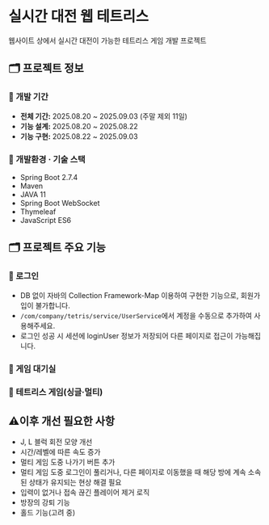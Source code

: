 # 실시간 대전 웹 테트리스
웹사이트 상에서 실시간 대전이 가능한 테트리스 게임 개발 프로젝트
## 🗂️ 프로젝트 정보
### 🧱 개발 기간
- **전체 기간:** 2025.08.20 ~ 2025.09.03 (주말 제외 11일)
- **기능 설계:** 2025.08.20 ~ 2025.08.22
- **기능 구현:** 2025.08.22 ~ 2025.09.03
### 🧱 개발환경 · 기술 스택
- Spring Boot 2.7.4
- Maven
- JAVA 11
- Spring Boot WebSocket
- Thymeleaf
- JavaScript ES6
## 🗂️ 프로젝트 주요 기능
### 🧱 로그인
- DB 없이 자바의 Collection Framework-Map 이용하여 구현한 기능으로, 회원가입이 불가합니다. 
- ``/com/company/tetris/service/UserService``에서 계정을 수동으로 추가하여 사용해주세요.
- 로그인 성공 시 세션에 loginUser 정보가 저장되어 다른 페이지로 접근이 가능해집니다. 
### 🧱 게임 대기실
### 🧱 테트리스 게임(싱글·멀티)
## ⚠️이후 개선 필요한 사항
- J, L 블럭 회전 모양 개선
- 시간/레벨에 따른 속도 증가
- 멀티 게임 도중 나가기 버튼 추가
- 멀티 게임 도중 로그인이 풀리거나, 다른 페이지로 이동했을 때 해당 방에 계속 소속된 상태가 유지되는 현상 해결 필요
- 입력이 없거나 접속 끊긴 플레이어 제거 로직
- 방장의 강퇴 기능
- 홀드 기능(고려 중)